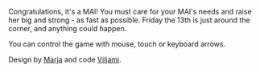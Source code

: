 Congratulations, it's a MAI! You must care for your MAI's needs and raise her big and strong - as fast as possible. Friday the 13th is just around the corner, and anything could happen.

You can control the game with mouse, touch or keyboard arrows.

Design by [Marja](https://marjasiira.kuvat.fi/kuvat/) and code [Viljami](https://viljami.github.io/).
